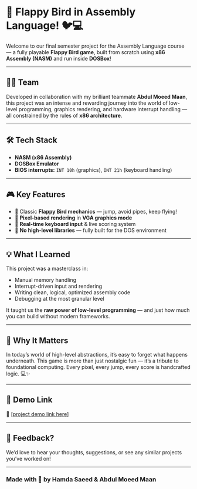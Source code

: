 # 🚀 Flappy Bird in Assembly Language! 🐦💻

Welcome to our final semester project for the Assembly Language course — a fully playable **Flappy Bird game**, built from scratch using **x86 Assembly (NASM)** and run inside **DOSBox**!

---

## 👨‍💻 Team
Developed in collaboration with my brilliant teammate **Abdul Moeed Maan**, this project was an intense and rewarding journey into the world of low-level programming, graphics rendering, and hardware interrupt handling — all constrained by the rules of **x86 architecture**.

---

## 🛠️ Tech Stack
- **NASM (x86 Assembly)**
- **DOSBox Emulator**
- **BIOS interrupts:** `INT 10h` (graphics), `INT 21h` (keyboard handling)

---

## 🎮 Key Features
- 🎯 Classic **Flappy Bird mechanics** — jump, avoid pipes, keep flying!
- 🧱 **Pixel-based rendering** in **VGA graphics mode**
- 🎹 **Real-time keyboard input** & live scoring system
- 💾 **No high-level libraries** — fully built for the DOS environment

---

## 💡 What I Learned
This project was a masterclass in:
- Manual memory handling
- Interrupt-driven input and rendering
- Writing clean, logical, optimized assembly code
- Debugging at the most granular level

It taught us the **raw power of low-level programming** — and just how much you can build without modern frameworks.

---

## 🎯 Why It Matters
In today’s world of high-level abstractions, it’s easy to forget what happens underneath. This game is more than just nostalgic fun — it’s a tribute to foundational computing. Every pixel, every jump, every score is handcrafted logic. 💻✨

---

## 🔗 Demo Link
📁 [[project demo link here](https://drive.google.com/file/d/1JmFfoxeZdxUWMFyrOp3HfZibNzYdrp_4/view?usp=sharing)]

---

## 🙌 Feedback?
We’d love to hear your thoughts, suggestions, or see any similar projects you’ve worked on!

---

### Made with 💾 by Hamda Saeed & Abdul Moeed Maan
